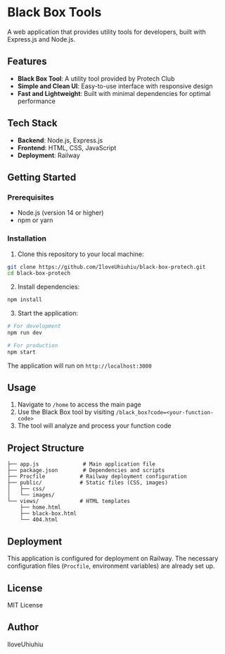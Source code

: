 # Black Box Tools

A web application that provides utility tools for developers, built with Express.js and Node.js.

## Features

- **Black Box Tool**: A utility tool provided by Protech Club
- **Simple and Clean UI**: Easy-to-use interface with responsive design
- **Fast and Lightweight**: Built with minimal dependencies for optimal performance

## Tech Stack

- **Backend**: Node.js, Express.js
- **Frontend**: HTML, CSS, JavaScript
- **Deployment**: Railway

## Getting Started

### Prerequisites
- Node.js (version 14 or higher)
- npm or yarn

### Installation

1. Clone this repository to your local machine:
```bash
git clone https://github.com/IloveUhiuhiu/black-box-protech.git
cd black-box-protech
```

2. Install dependencies:
```bash
npm install
```

3. Start the application:
```bash
# For development
npm run dev

# For production
npm start
```

The application will run on `http://localhost:3000`

## Usage

1. Navigate to `/home` to access the main page
2. Use the Black Box tool by visiting `/black_box?code=<your-function-code>`
3. The tool will analyze and process your function code

## Project Structure

```
├── app.js              # Main application file
├── package.json        # Dependencies and scripts
├── Procfile           # Railway deployment configuration
├── public/            # Static files (CSS, images)
│   ├── css/
│   └── images/
└── views/             # HTML templates
    ├── home.html
    ├── black-box.html
    └── 404.html
```

## Deployment

This application is configured for deployment on Railway. The necessary configuration files (`Procfile`, environment variables) are already set up.

## License

MIT License

## Author

IloveUhiuhiu
